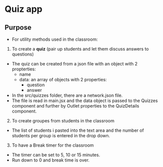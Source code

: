 # Quiz app
## Purpose
- For utility methods used in the classroom:
1. To create a **quiz** (pair up students and let them discuss answers to questions)
  - The quiz can be created from a json file with an object with 2 propterties:
    - name
    - data: an array of objects with 2 properties:
      - question
      - answer
  - In the src/quizzes folder, there are a network.json file.
  - The file is read in main.jsx and the data object is passed to the Quizzes component and further by Outlet properties to the QuizDetails component.
2. To create groupes from students in the classroom
  - The list of students i pasted into the text area and the number of students per group is entered in the drop down.
3. To have a Break timer for the classroom
  - The timer can be set to 5, 10 or 15 minutes.
  - Run down to 0 and break time is over.

